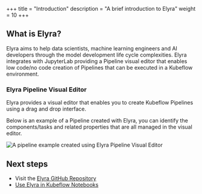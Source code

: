 +++
title = "Introduction"
description = "A brief introduction to Elyra"
weight = 10
+++

## What is Elyra?

Elyra aims to help data scientists, machine learning engineers and AI developers through the model development life cycle complexities. 
Elyra integrates with JupyterLab providing a Pipeline visual editor that enables low code/no code creation of Pipelines that can be executed in a Kubeflow environment.

### Elyra Pipeline Visual Editor

Elyra provides a visual editor that enables you to create Kubeflow Pipelines using a drag and drop interface.

Below is an example of a Pipeline created with Elyra, you can identify the components/tasks and related properties that are all managed in the visual editor.

<img src="/docs/external-add-ons/elyra/elyra-pipeline-covid-scenario.png" alt="A pipeline example created using Elyra Pipeline Visual Editor" class="mt-3 mb-3 p-3 border border-info rounded"></img>

## Next steps

- Visit the <a href="https://github.com/elyra-ai/elyra" target="_blank">Elyra GitHub Repository</a>
- <a href="https://elyra.readthedocs.io/en/stable/recipes/using-elyra-with-kubeflow-notebook-server.html" target="_blank">Use Elyra in Kubeflow Notebooks</a>
